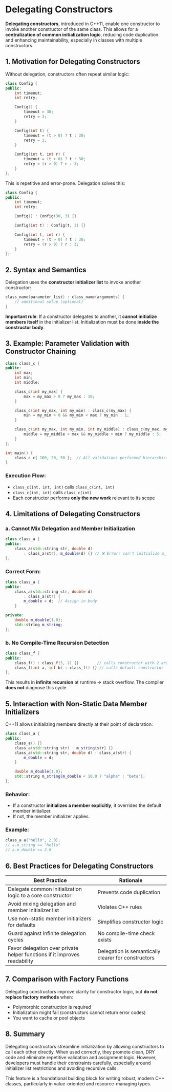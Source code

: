 # Delegating Constructors

**Delegating constructors**, introduced in C++11, enable one constructor to invoke another constructor of the same class. This allows for a **centralization of common initialization logic**, reducing code duplication and enhancing maintainability, especially in classes with multiple constructors.

## 1. **Motivation for Delegating Constructors**

Without delegation, constructors often repeat similar logic:

```cpp
class Config {
public:
    int timeout;
    int retry;

    Config() {
        timeout = 30;
        retry = 3;
    }

    Config(int t) {
        timeout = (t > 0) ? t : 30;
        retry = 3;
    }

    Config(int t, int r) {
        timeout = (t > 0) ? t : 30;
        retry = (r > 0) ? r : 3;
    }
};
```

This is repetitive and error-prone. Delegation solves this:

```cpp
class Config {
public:
    int timeout;
    int retry;

    Config() : Config(30, 3) {}

    Config(int t) : Config(t, 3) {}

    Config(int t, int r) {
        timeout = (t > 0) ? t : 30;
        retry = (r > 0) ? r : 3;
    }
};
```

## 2. **Syntax and Semantics**

Delegation uses the **constructor initializer list** to invoke another constructor:

```cpp
class_name(parameter_list) : class_name(arguments) {
    // additional setup (optional)
}
```

**Important rule**: If a constructor delegates to another, it **cannot initialize members itself** in the initializer list. Initialization must be done **inside the constructor body**.

## 3. **Example: Parameter Validation with Constructor Chaining**

```cpp
class class_c {
public:
    int max;
    int min;
    int middle;

    class_c(int my_max) {
        max = my_max > 0 ? my_max : 10;
    }

    class_c(int my_max, int my_min) : class_c(my_max) {
        min = my_min > 0 && my_min < max ? my_min : 1;
    }

    class_c(int my_max, int my_min, int my_middle) : class_c(my_max, my_min) {
        middle = my_middle < max && my_middle > min ? my_middle : 5;
    }
};

int main() {
    class_c c{ 100, 20, 50 };  // All validations performed hierarchically
}
```

### Execution Flow:

- `class_c(int, int, int)` calls `class_c(int, int)`
- `class_c(int, int)` calls `class_c(int)`
- Each constructor performs **only the new work** relevant to its scope

## 4. **Limitations of Delegating Constructors**

### a. **Cannot Mix Delegation and Member Initialization**

```cpp
class class_a {
public:
    class_a(std::string str, double d)
        : class_a(str), m_double(d) {} // ❌ Error: can't initialize m_double here
};
```

### Correct Form:

```cpp
class class_a {
public:
    class_a(std::string str, double d)
        : class_a(str) {
        m_double = d;  // Assign in body
    }

private:
    double m_double{1.0};
    std::string m_string;
};
```

### b. **No Compile-Time Recursion Detection**

```cpp
class class_f {
public:
    class_f() : class_f(5, 2) {}        // calls constructor with 2 args
    class_f(int a, int b) : class_f() {} // calls default constructor
};
```

This results in **infinite recursion** at runtime → stack overflow. The compiler **does not** diagnose this cycle.

## 5. **Interaction with Non-Static Data Member Initializers**

C++11 allows initializing members directly at their point of declaration:

```cpp
class class_a {
public:
    class_a() {}
    class_a(std::string str) : m_string{str} {}
    class_a(std::string str, double d) : class_a(str) {
        m_double = d;
    }

    double m_double{1.0};
    std::string m_string{m_double < 10.0 ? "alpha" : "beta"};
};
```

### Behavior:

- If a constructor **initializes a member explicitly**, it overrides the default member initializer.
- If not, the member initializer applies.

### Example:

```cpp
class_a a("hello", 2.0);
// a.m_string == "hello"
// a.m_double == 2.0
```

## 6. **Best Practices for Delegating Constructors**

| Best Practice                                                             | Rationale                                           |
| ------------------------------------------------------------------------- | --------------------------------------------------- |
| Delegate common initialization logic to a core constructor                | Prevents code duplication                           |
| Avoid mixing delegation and member initializer list                       | Violates C++ rules                                  |
| Use non-static member initializers for defaults                           | Simplifies constructor logic                        |
| Guard against infinite delegation cycles                                  | No compile-time check exists                        |
| Favor delegation over private helper functions if it improves readability | Delegation is semantically clearer for constructors |

## 7. **Comparison with Factory Functions**

Delegating constructors improve clarity for constructor logic, but **do not replace factory methods** when:

- Polymorphic construction is required
- Initialization might fail (constructors cannot return error codes)
- You want to cache or pool objects

## 8. **Summary**

Delegating constructors streamline initialization by allowing constructors to call each other directly. When used correctly, they promote clean, DRY code and eliminate repetitive validation and assignment logic. However, developers must handle their constraints carefully, especially around initializer list restrictions and avoiding recursive calls.

This feature is a foundational building block for writing robust, modern C++ classes, particularly in value-oriented and resource-managing types.
